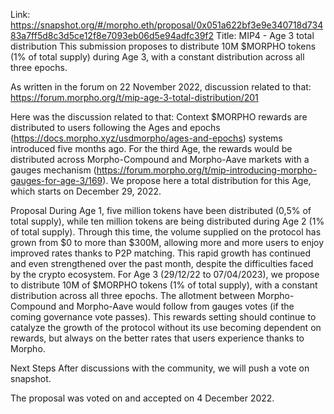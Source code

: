 Link: https://snapshot.org/#/morpho.eth/proposal/0x051a622bf3e9e340718d73483a7ff5d8c3d5ce12f8e7093eb06d5e94adfc39f2
Title: MIP4 - Age 3 total distribution
This submission proposes to distribute 10M $MORPHO tokens (1% of total supply) during Age 3, with a constant distribution across all three epochs.

As written in the forum on 22 November 2022, discussion related to that: https://forum.morpho.org/t/mip-age-3-total-distribution/201

Here was the discussion related to that:
Context
$MORPHO rewards are distributed to users following the Ages and epochs (https://docs.morpho.xyz/usdmorpho/ages-and-epochs) systems introduced five months ago. For the third Age, the rewards would be distributed across Morpho-Compound and Morpho-Aave markets with a gauges mechanism (https://forum.morpho.org/t/mip-introducing-morpho-gauges-for-age-3/169). We propose here a total distribution for this Age, which starts on December 29, 2022.

Proposal
During Age 1, five million tokens have been distributed (0,5% of total supply), while ten million tokens are being distributed during Age 2 (1% of total supply). Through this time, the volume supplied on the protocol has grown from $0 to more than $300M, allowing more and more users to enjoy improved rates thanks to P2P matching. This rapid growth has continued and even strengthened over the past month, despite the difficulties faced by the crypto ecosystem.
For Age 3 (29/12/22 to 07/04/2023), we propose to distribute 10M of $MORPHO tokens (1% of total supply), with a constant distribution across all three epochs. The allotment between Morpho-Compound and Morpho-Aave would follow from gauges votes (if the coming governance vote passes).
This rewards setting should continue to catalyze the growth of the protocol without its use becoming dependent on rewards, but always on the better rates that users experience thanks to Morpho.

Next Steps
After discussions with the community, we will push a vote on snapshot.

The proposal was voted on and accepted on 4 December 2022.
